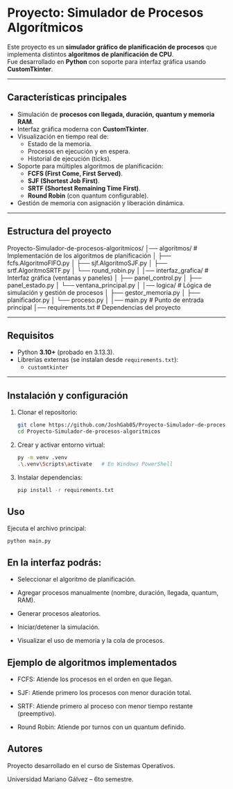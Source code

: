 #  Proyecto: Simulador de Procesos Algorítmicos

Este proyecto es un **simulador gráfico de planificación de procesos** que implementa distintos **algoritmos de planificación de CPU**.  
Fue desarrollado en **Python** con soporte para interfaz gráfica usando **CustomTkinter**.

---

##  Características principales
- Simulación de **procesos con llegada, duración, quantum y memoria RAM**.
- Interfaz gráfica moderna con **CustomTkinter**.
- Visualización en tiempo real de:
  - Estado de la memoria.
  - Procesos en ejecución y en espera.
  - Historial de ejecución (ticks).
- Soporte para múltiples algoritmos de planificación:
  - **FCFS (First Come, First Served)**.
  - **SJF (Shortest Job First)**.
  - **SRTF (Shortest Remaining Time First)**.
  - **Round Robin** (con quantum configurable).
- Gestión de memoria con asignación y liberación dinámica.


---

##  Estructura del proyecto

Proyecto-Simulador-de-procesos-algoritmicos/
│── algoritmos/ # Implementación de los algoritmos de planificación
│ ├── fcfs.AlgoritmoFIFO.py
│ ├── sjf.AlgoritmoSJF.py
│ ├── srtf.AlgoritmoSRTF.py
│ └── round_robin.py
│
│── interfaz_grafica/ # Interfaz gráfica (ventanas y paneles)
│ ├── panel_control.py
│ ├── panel_estado.py
│ └── ventana_principal.py
│
│── logica/ # Lógica de simulación y gestión de procesos
│ ├── gestor_memoria.py
│ ├── planificador.py
│ └── proceso.py
│
│── main.py # Punto de entrada principal
│── requirements.txt # Dependencias del proyecto

---

##  Requisitos
- Python **3.10+** (probado en 3.13.3).
- Librerías externas (se instalan desde `requirements.txt`):
  - `customtkinter`

---

##  Instalación y configuración
1. Clonar el repositorio:
   ```bash
   git clone https://github.com/JoshGab05/Proyecto-Simulador-de-procesos-algoritmicos.git
   cd Proyecto-Simulador-de-procesos-algoritmicos

2. Crear y activar entorno virtual:
    ```bash
    py -m venv .venv
    .\.venv\Scripts\activate   # En Windows PowerShell

3. Instalar dependencias:
    ```bash
    pip install -r requirements.txt

## Uso

Ejecuta el archivo principal:

    python main.py

## En la interfaz podrás:

- Seleccionar el algoritmo de planificación.

- Agregar procesos manualmente (nombre, duración, llegada, quantum, RAM).

- Generar procesos aleatorios.

- Iniciar/detener la simulación.

- Visualizar el uso de memoria y la cola de procesos.

## Ejemplo de algoritmos implementados

- FCFS: Atiende los procesos en el orden en que llegan.

- SJF: Atiende primero los procesos con menor duración total.

- SRTF: Atiende primero al proceso con menor tiempo restante (preemptivo).

- Round Robin: Atiende por turnos con un quantum definido.

## Autores

Proyecto desarrollado en el curso de Sistemas Operativos.

Universidad Mariano Gálvez – 6to semestre.

